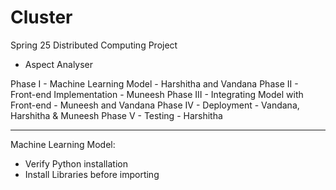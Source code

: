 # Cluster
Spring 25 Distributed Computing Project

- Aspect Analyser

Phase I - Machine Learning Model - Harshitha and Vandana
Phase II - Front-end Implementation - Muneesh
Phase III - Integrating Model with Front-end - Muneesh and Vandana
Phase IV - Deployment - Vandana, Harshitha & Muneesh
Phase V - Testing - Harshitha 

---------------------------------------------------------------------------------------
Machine Learning Model:

- Verify Python installation
- Install Libraries before importing
  


